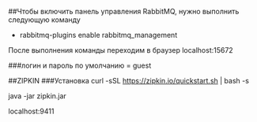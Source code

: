 ##Чтобы включить панель управления RabbitMQ, нужно выполнить следующую команду

* rabbitmq-plugins enable rabbitmq_management

После выполнения команды переходим в браузер localhost:15672

###логин и пароль по умолчанию = guest

##ZIPKIN
###Установка
curl -sSL https://zipkin.io/quickstart.sh | bash -s

java -jar zipkin.jar

localhost:9411
